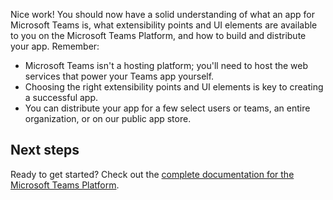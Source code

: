 Nice work! You should now have a solid understanding of what an app for Microsoft Teams is, what extensibility points and UI elements are available to you on the Microsoft Teams Platform, and how to build and distribute your app. Remember:

- Microsoft Teams isn't a hosting platform; you'll need to host the web services that power your Teams app yourself.
- Choosing the right extensibility points and UI elements is key to creating a successful app.
- You can distribute your app for a few select users or teams, an entire organization, or on our public app store.

## Next steps

Ready to get started? Check out the [complete documentation for the Microsoft Teams Platform](/microsoftteams/platform/).
